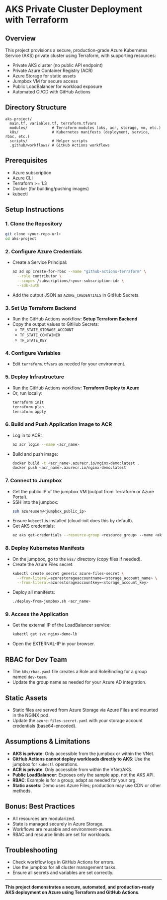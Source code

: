 # AKS Private Cluster Deployment with Terraform

## Overview
This project provisions a secure, production-grade Azure Kubernetes Service (AKS) private cluster using Terraform, with supporting resources:
- Private AKS cluster (no public API endpoint)
- Private Azure Container Registry (ACR)
- Azure Storage for static assets
- Jumpbox VM for secure access
- Public LoadBalancer for workload exposure
- Automated CI/CD with GitHub Actions

## Directory Structure
```
aks-project/
  main.tf, variables.tf, terraform.tfvars
  modules/           # Terraform modules (aks, acr, storage, vm, etc.)
  k8s/               # Kubernetes manifests (deployment, service, rbac, etc.)
  scripts/           # Helper scripts
  .github/workflows/ # GitHub Actions workflows
```

## Prerequisites
- Azure subscription
- Azure CLI
- Terraform >= 1.3
- Docker (for building/pushing images)
- kubectl

## Setup Instructions

### 1. Clone the Repository
```sh
git clone <your-repo-url>
cd aks-project
```

### 2. Configure Azure Credentials
- Create a Service Principal:
  ```sh
  az ad sp create-for-rbac --name "github-actions-terraform" \
    --role contributor \
    --scopes /subscriptions/<your-subscription-id> \
    --sdk-auth
  ```
- Add the output JSON as `AZURE_CREDENTIALS` in GitHub Secrets.

### 3. Set Up Terraform Backend
- Run the GitHub Actions workflow: **Setup Terraform Backend**
- Copy the output values to GitHub Secrets:
  - `TF_STATE_STORAGE_ACCOUNT`
  - `TF_STATE_CONTAINER`
  - `TF_STATE_KEY`

### 4. Configure Variables
- Edit `terraform.tfvars` as needed for your environment.

### 5. Deploy Infrastructure
- Run the GitHub Actions workflow: **Terraform Deploy to Azure**
- Or, run locally:
  ```sh
  terraform init
  terraform plan
  terraform apply
  ```

### 6. Build and Push Application Image to ACR
- Log in to ACR:
  ```sh
  az acr login --name <acr_name>
  ```
- Build and push image:
  ```sh
  docker build -t <acr_name>.azurecr.io/nginx-demo:latest .
  docker push <acr_name>.azurecr.io/nginx-demo:latest
  ```

### 7. Connect to Jumpbox
- Get the public IP of the jumpbox VM (output from Terraform or Azure Portal).
- SSH into the jumpbox:
  ```sh
  ssh azureuser@<jumpbox_public_ip>
  ```
- Ensure `kubectl` is installed (cloud-init does this by default).
- Get AKS credentials:
  ```sh
  az aks get-credentials --resource-group <resource_group> --name <aks_name> --admin
  ```

### 8. Deploy Kubernetes Manifests
- On the jumpbox, go to the `k8s/` directory (copy files if needed).
- Create the Azure Files secret:
  ```sh
  kubectl create secret generic azure-files-secret \
    --from-literal=azurestorageaccountname=<storage_account_name> \
    --from-literal=azurestorageaccountkey=<storage_account_key>
  ```
- Deploy all manifests:
  ```sh
  ./deploy-from-jumpbox.sh <acr_name>
  ```

### 9. Access the Application
- Get the external IP of the LoadBalancer service:
  ```sh
  kubectl get svc nginx-demo-lb
  ```
- Open the EXTERNAL-IP in your browser.

## RBAC for Dev Team
- The `k8s/rbac.yaml` file creates a Role and RoleBinding for a group named `dev-team`.
- Update the group name as needed for your Azure AD integration.

## Static Assets
- Static files are served from Azure Storage via Azure Files and mounted in the NGINX pod.
- Update the `azure-files-secret.yaml` with your storage account credentials (base64-encoded).

## Assumptions & Limitations
- **AKS is private**: Only accessible from the jumpbox or within the VNet.
- **GitHub Actions cannot deploy workloads directly to AKS**: Use the jumpbox for `kubectl` operations.
- **ACR is private**: Only accessible from within the VNet/AKS.
- **Public LoadBalancer**: Exposes only the sample app, not the AKS API.
- **RBAC**: Example is for a group; adapt as needed for your org.
- **Static assets**: Demo uses Azure Files; production may use CDN or other methods.

## Bonus: Best Practices
- All resources are modularized.
- State is managed securely in Azure Storage.
- Workflows are reusable and environment-aware.
- RBAC and resource limits are set for workloads.

## Troubleshooting
- Check workflow logs in GitHub Actions for errors.
- Use the jumpbox for all cluster management tasks.
- Ensure all secrets and variables are set correctly.

---

**This project demonstrates a secure, automated, and production-ready AKS deployment on Azure using Terraform and GitHub Actions.**